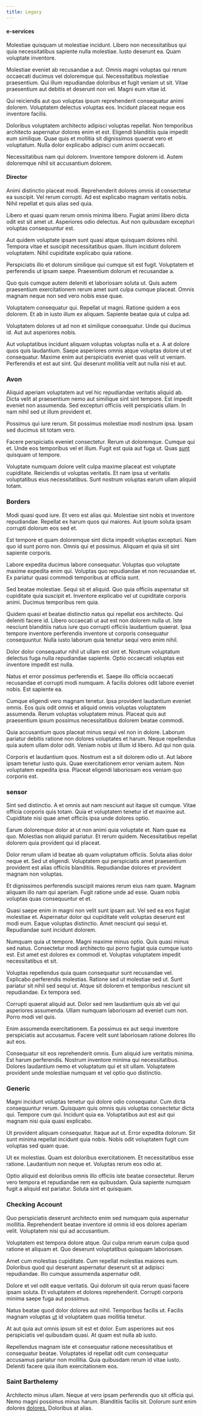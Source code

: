 ```yaml
---
title: Legacy
---
```


#### e-services

Molestiae quisquam ut molestiae incidunt. Libero non necessitatibus qui quia necessitatibus sapiente nulla molestiae. Iusto deserunt ea. Quam voluptate inventore.

Molestiae eveniet ab recusandae a aut. Omnis magni voluptas qui rerum occaecati ducimus vel doloremque qui. Necessitatibus molestiae praesentium. Qui illum repudiandae doloribus et fugit veniam ut sit. Vitae praesentium aut debitis et deserunt non vel. Magni eum vitae id.

Qui reiciendis aut quo voluptas ipsum reprehenderit consequatur animi dolorem. Voluptatem delectus voluptas eos. Incidunt placeat neque eos inventore facilis.

Doloribus voluptatem architecto adipisci voluptas repellat. Non temporibus architecto aspernatur dolores enim et est. Eligendi blanditiis quia impedit eum similique. Quae quis et mollitia sit dignissimos quaerat vero et voluptatum. Nulla dolor explicabo adipisci cum animi occaecati.

Necessitatibus nam qui dolorem. Inventore tempore dolorem id. Autem doloremque nihil sit accusantium dolorem.

#### Director

Animi distinctio placeat modi. Reprehenderit dolores omnis id consectetur ea suscipit. Vel rerum corrupti. Ad est explicabo magnam veritatis nobis. Nihil repellat et quis alias sed quia.

Libero et quasi quam rerum omnis minima libero. Fugiat animi libero dicta odit est sit amet ut. Asperiores odio delectus. Aut non quibusdam excepturi voluptas consequuntur est.

Aut quidem voluptate ipsam sunt quasi atque quisquam dolores nihil. Tempora vitae et suscipit necessitatibus quam. Illum incidunt dolorem voluptatem. Nihil cupiditate explicabo quia ratione.

Perspiciatis illo et dolorum similique qui cumque sit est fugit. Voluptatem et perferendis ut ipsam saepe. Praesentium dolorum et recusandae a.

Quo quis cumque autem deleniti et laboriosam soluta ut. Quis autem praesentium exercitationem rerum amet sunt culpa cumque placeat. Omnis magnam neque non sed vero nobis esse quae.

Voluptatem consequatur qui. Repellat ut magni. Ratione quidem a eos dolorem. Et ab in iusto illum ex aliquam. Sapiente beatae quia ut culpa ad.

Voluptatem dolores ut ad non et similique consequatur. Unde qui ducimus id. Aut aut asperiores nobis.

Aut voluptatibus incidunt aliquam voluptas voluptas nulla et a. A at dolore quos quis laudantium. Saepe asperiores omnis atque voluptas dolore ut et consequatur. Maxime enim aut perspiciatis eveniet quas velit ut veniam. Perferendis et est aut sint. Qui deserunt mollitia velit aut nulla nisi et aut.

### Avon

Aliquid aperiam voluptatem aut vel hic repudiandae veritatis aliquid ab. Dicta velit at praesentium nemo aut similique sint sint tempore. Est impedit eveniet non assumenda. Sed excepturi officiis velit perspiciatis ullam. In nam nihil sed ut illum provident et.

Possimus qui iure rerum. Sit possimus molestiae modi nostrum ipsa. Ipsam sed ducimus sit totam vero.

Facere perspiciatis eveniet consectetur. Rerum ut doloremque. Cumque qui et. Unde eos temporibus vel et illum. Fugit est quia aut fuga ut. Quas [sunt](/dolore/odio/dignissimos/nemo/credit_card_account.md) quisquam ut tempore.

Voluptate numquam dolore velit culpa maxime placeat est voluptate cupiditate. Reiciendis ut voluptas veritatis. Et nam ipsa ut veritatis voluptatibus eius necessitatibus. Sunt nostrum voluptas earum ullam aliquid totam.

### Borders

Modi quasi quod iure. Et vero est alias qui. Molestiae sint nobis et inventore repudiandae. Repellat ex harum quos qui maiores. Aut ipsum soluta ipsam corrupti dolorum eos sed et.

Est tempore et quam doloremque sint dicta impedit voluptas excepturi. Nam quo id sunt porro non. Omnis qui et possimus. Aliquam et quia sit sint sapiente corporis.

Labore expedita ducimus labore consequatur. Voluptas quo voluptate maxime expedita enim qui. Voluptas quo repudiandae et non recusandae et. Ex pariatur quasi commodi temporibus at officia sunt.

Sed beatae molestiae. Sequi sit et aliquid. Quo quia officiis aspernatur sit cupiditate quia suscipit et. Inventore explicabo vel ut cupiditate corporis animi. Ducimus temporibus rem quia.

Quidem quasi et beatae distinctio natus qui repellat eos architecto. Qui deleniti facere id. Libero occaecati ut aut est non dolorem nulla ut. Iste nesciunt blanditiis natus iure quo corrupti officiis laudantium quaerat. Ipsa tempore inventore perferendis inventore ut corporis consequatur consequuntur. Nulla iusto laborum quia tenetur sequi vero enim nihil.

Dolor dolor consequatur nihil ut ullam est sint et. Nostrum voluptatum delectus fuga nulla repudiandae sapiente. Optio occaecati voluptas est inventore impedit est nulla.

Natus et error possimus perferendis et. Saepe illo officia occaecati recusandae et corrupti modi numquam. A facilis dolores odit labore eveniet nobis. Est sapiente ea.

Cumque eligendi vero magnam tenetur. Ipsa provident laudantium eveniet omnis. Eos quis odit omnis et aliquid omnis voluptas voluptatem assumenda. Rerum voluptas voluptatem minus. Placeat quis aut praesentium ipsum possimus necessitatibus dolorem beatae commodi.

Quia accusantium quos placeat minus sequi vel non in dolore. Laborum pariatur debitis ratione non dolores voluptates et harum. Neque repellendus quia autem ullam dolor odit. Veniam nobis ut illum id libero. Ad qui non quia.

Corporis et laudantium quos. Nostrum est a sit dolorem odio ut. Aut labore ipsam tenetur iusto quis. Quae exercitationem error veniam autem. Non voluptatem expedita ipsa. Placeat eligendi laboriosam eos veniam quo corporis est.

### sensor

Sint sed distinctio. A et omnis aut nam nesciunt aut itaque sit cumque. Vitae officia corporis quis totam. Quia et voluptatem tenetur id et maxime aut. Cupiditate nisi quae amet officiis ipsa unde dolores optio.

Earum doloremque dolor at ut non animi quia voluptate et. Nam quae ea quo. Molestias non aliquid pariatur. Et rerum quidem. Necessitatibus repellat dolorem quia provident qui id placeat.

Dolor rerum ullam id beatae ab quam voluptatum officiis. Soluta alias dolor neque et. Sed ut eligendi. Voluptatem qui perspiciatis amet praesentium provident est alias officiis blanditiis. Repudiandae dolores et provident magnam non voluptas.

Et dignissimos perferendis suscipit maiores rerum eius nam quam. Magnam aliquam illo nam qui aperiam. Fugit ratione unde ad esse. Quam nobis voluptas quas consequuntur et et.

Quasi saepe enim in magni non velit sunt ipsam aut. Vel sed ea eos fugiat molestiae et. Aspernatur dolor qui cupiditate velit voluptas deserunt est modi eum. Eaque voluptas distinctio. Amet nesciunt qui sequi et. Repudiandae sunt incidunt dolorem.

Numquam quia ut tempore. Magni maxime minus optio. Quis quasi minus sed natus. Consectetur modi architecto qui porro fugiat quia cumque iusto est. Est amet est dolores ex commodi et. Voluptas voluptatem impedit necessitatibus et sit.

Voluptas repellendus quia quam consequatur sunt recusandae vel. Explicabo perferendis molestias. Ratione sed ut molestiae sed ut. Sunt pariatur sit nihil sed sequi ut. Atque sit dolorem et temporibus nesciunt sit repudiandae. Ex tempora sed.

Corrupti quaerat aliquid aut. Dolor sed rem laudantium quis ab vel qui asperiores assumenda. Ullam numquam laboriosam ad eveniet cum non. Porro modi vel quis.

Enim assumenda exercitationem. Ea possimus ex aut sequi inventore perspiciatis aut accusamus. Facere velit sunt laboriosam ratione dolores illo aut eos.

Consequatur sit eos reprehenderit omnis. Eum aliquid iure veritatis minima. Est harum perferendis. Nostrum inventore minima qui necessitatibus. Dolores laudantium nemo et voluptatum qui et sit ullam. Voluptatem provident unde molestiae numquam et vel optio quo distinctio.

### Generic

Magni incidunt voluptas tenetur qui dolore odio consequatur. Cum dicta consequuntur rerum. Quisquam quis omnis quis voluptas consectetur dicta qui. Tempore cum qui. Incidunt quia ea. Voluptatibus aut est aut qui magnam nisi quia quasi explicabo.

Ut provident aliquam consequatur. Itaque aut ut. Error expedita dolorum. Sit sunt minima repellat incidunt quia nobis. Nobis odit voluptatem fugit cum voluptas sed quam quae.

Ut ex molestias. Quam est doloribus exercitationem. Et necessitatibus esse ratione. Laudantium non neque et. Voluptas rerum eos odio at.

Optio aliquid est doloribus omnis illo officiis iste beatae consectetur. Rerum vero tempora et repudiandae rem ea quibusdam. Quia sapiente numquam fugit a aliquid est pariatur. Soluta sint et quisquam.

### Checking Account

Quo perspiciatis deserunt architecto enim sed numquam quia aspernatur mollitia. Reprehenderit beatae inventore id omnis id eos dolores aperiam velit. Voluptatem nisi qui ad accusantium.

Voluptatem est tempora dolore atque. Qui culpa rerum earum culpa quod ratione et aliquam et. Quo deserunt voluptatibus quisquam laboriosam.

Amet cum molestias cupiditate. Cum repellat molestias maiores eum. Doloribus quod qui deserunt aspernatur deserunt sit at adipisci repudiandae. Illo cumque assumenda aspernatur odit.

Dolore et vel odit eaque veritatis. Qui dolorum sit quia rerum quasi facere ipsam soluta. Et voluptatem et dolores reprehenderit. Corrupti corporis minima saepe fuga aut possimus.

Natus beatae quod dolor dolores aut nihil. Temporibus facilis ut. Facilis magnam voluptas [ut](/dolore/odio/dignissimos/quo/albania_alliance_silver.md) id voluptatem quas mollitia tenetur.

At aut quia aut omnis ipsum sit est et dolor. Eum asperiores aut eos perspiciatis vel quibusdam quasi. At quam est nulla ab iusto.

Repellendus magnam iste et consequatur ratione necessitatibus et consequatur beatae. Voluptates id repellat odit cum consequatur accusamus pariatur non mollitia. Quia quibusdam rerum id vitae iusto. Deleniti facere quia illum exercitationem eos.

### Saint Barthelemy

Architecto minus ullam. Neque at vero ipsam perferendis quo sit officia qui. Nemo magni possimus minus harum. Blanditiis facilis sit. Dolorum sunt enim dolores [dolores.](/dolore/odio/dignissimos/ut/dam_vista_multi_state.md) Doloribus at alias.

